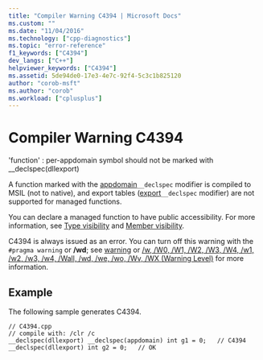 ```yaml
---
title: "Compiler Warning C4394 | Microsoft Docs"
ms.custom: ""
ms.date: "11/04/2016"
ms.technology: ["cpp-diagnostics"]
ms.topic: "error-reference"
f1_keywords: ["C4394"]
dev_langs: ["C++"]
helpviewer_keywords: ["C4394"]
ms.assetid: 5de94de0-17e3-4e7c-92f4-5c3c1b825120
author: "corob-msft"
ms.author: "corob"
ms.workload: ["cplusplus"]
---
```

# Compiler Warning C4394
'function' : per-appdomain symbol should not be marked with __declspec(dllexport)  
  
 A function marked with the [appdomain](../../cpp/appdomain.md)`__declspec` modifier is compiled to MSIL (not to native), and export tables ([export](../../windows/export.md)`__declspec` modifier) are not supported for managed functions.  
  
 You can declare a managed function to have public accessibility. For more information, see [Type visibility](../../dotnet/how-to-define-and-consume-classes-and-structs-cpp-cli.md#BKMK_Type_visibility) and [Member visibility](../../dotnet/how-to-define-and-consume-classes-and-structs-cpp-cli.md#BKMK_Member_visibility).  
  
 C4394 is always issued as an error.  You can turn off this warning with the `#pragma warning` or **/wd**; see [warning](../../preprocessor/warning.md) or [/w, /W0, /W1, /W2, /W3, /W4, /w1, /w2, /w3, /w4, /Wall, /wd, /we, /wo, /Wv, /WX (Warning Level)](../../build/reference/compiler-option-warning-level.md) for more information.  
  
## Example  
 The following sample generates C4394.  
  
```  
// C4394.cpp  
// compile with: /clr /c  
__declspec(dllexport) __declspec(appdomain) int g1 = 0;   // C4394  
__declspec(dllexport) int g2 = 0;   // OK  
```